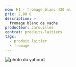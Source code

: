 ```yaml
---
nom: H1 - fromage blanc 430 ml
prix: 2,80 €
description: >
  fromage blanc de vache
producteur: Jarouilles
contrat: produits-laitiers
tags: 
  - produit laitier
  - fromage
---
```


![photo du yahourt](./media/fromage-blanc.jpg)